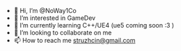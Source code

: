 - 👋 Hi, I’m @NoWay1Co
- 👀 I’m interested in GameDev
- 🌱 I’m currently learning C++/UE4 (ue5 coming soon :3 )
- 💞️ I’m looking to collaborate on me
- 📫 How to reach me struzhcin@gmail.com



